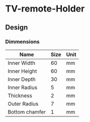 # TV-remote-Holder

## Design

### Dimmensions

| Name | Size | Unit |
| ---- | ---- | ---- |
| Inner Width | 60 | mm |
| Inner Height | 60 | mm |
| Inner Depth | 30 | mm |
| Inner Radius | 5 | mm |
| Thickness | 2 | mm |
| Outer Radius | 7 | mm |
| Bottom chamfer | 1 | mm |
